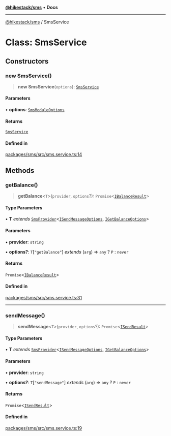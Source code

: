 [**@hikestack/sms**](/official/reference/sms/index.md) • **Docs**

***

[@hikestack/sms](/official/reference/sms/globals.md) / SmsService

# Class: SmsService

## Constructors

### new SmsService()

> **new SmsService**(`options`): [`SmsService`](/official/reference/sms/classes/SmsService.md)

#### Parameters

• **options**: [`SmsModuleOptions`](/official/reference/sms/interfaces/SmsModuleOptions.md)

#### Returns

[`SmsService`](/official/reference/sms/classes/SmsService.md)

#### Defined in

[packages/sms/src/sms.service.ts:14](https://github.com/hikestack/hike/blob/f4b2991827d0518d26a98943c6929d7779aa398c/packages/sms/src/sms.service.ts#L14)

## Methods

### getBalance()

> **getBalance**\<`T`\>(`provider`, `options`?): `Promise`\<[`IBalanceResult`](/official/reference/sms/type-aliases/IBalanceResult.md)\>

#### Type Parameters

• **T** *extends* [`SmsProvider`](/official/reference/sms/interfaces/SmsProvider.md)\<[`ISendMessageOptions`](/official/reference/sms/type-aliases/ISendMessageOptions.md), [`IGetBalanceOptions`](/official/reference/sms/type-aliases/IGetBalanceOptions.md)\>

#### Parameters

• **provider**: `string`

• **options?**: `T`\[`"getBalance"`\] *extends* (`arg`) => `any` ? `P` : `never`

#### Returns

`Promise`\<[`IBalanceResult`](/official/reference/sms/type-aliases/IBalanceResult.md)\>

#### Defined in

[packages/sms/src/sms.service.ts:31](https://github.com/hikestack/hike/blob/f4b2991827d0518d26a98943c6929d7779aa398c/packages/sms/src/sms.service.ts#L31)

***

### sendMessage()

> **sendMessage**\<`T`\>(`provider`, `options`?): `Promise`\<[`ISendResult`](/official/reference/sms/type-aliases/ISendResult.md)\>

#### Type Parameters

• **T** *extends* [`SmsProvider`](/official/reference/sms/interfaces/SmsProvider.md)\<[`ISendMessageOptions`](/official/reference/sms/type-aliases/ISendMessageOptions.md), [`IGetBalanceOptions`](/official/reference/sms/type-aliases/IGetBalanceOptions.md)\>

#### Parameters

• **provider**: `string`

• **options?**: `T`\[`"sendMessage"`\] *extends* (`arg`) => `any` ? `P` : `never`

#### Returns

`Promise`\<[`ISendResult`](/official/reference/sms/type-aliases/ISendResult.md)\>

#### Defined in

[packages/sms/src/sms.service.ts:19](https://github.com/hikestack/hike/blob/f4b2991827d0518d26a98943c6929d7779aa398c/packages/sms/src/sms.service.ts#L19)
